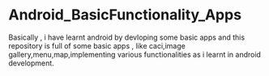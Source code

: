 # Android_BasicFunctionality_Apps
Basically , i have learnt android by devloping some basic apps and this repository is full of some basic apps , like caci,image gallery,menu,map,implementing various functionalities as i learnt in android development.
